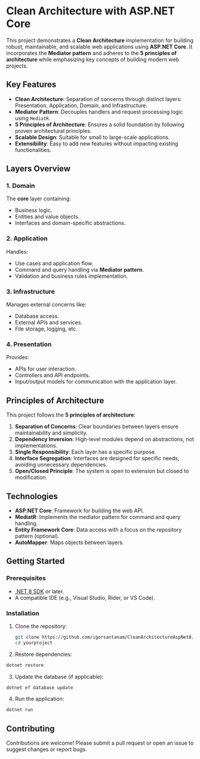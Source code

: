 # Clean Architecture with ASP.NET Core  

This project demonstrates a **Clean Architecture** implementation for building robust, maintainable, and scalable web applications using **ASP.NET Core**. It incorporates the **Mediator pattern** and adheres to the **5 principles of architecture** while emphasizing key concepts of building modern web projects.  

## Key Features  

- **Clean Architecture**: Separation of concerns through distinct layers: Presentation, Application, Domain, and Infrastructure.  
- **Mediator Pattern**: Decouples handlers and request processing logic using `MediatR`.  
- **5 Principles of Architecture**: Ensures a solid foundation by following proven architectural principles.  
- **Scalable Design**: Suitable for small to large-scale applications.  
- **Extensibility**: Easy to add new features without impacting existing functionalities.  

## Layers Overview  

### 1. **Domain**  
The **core** layer containing:  
- Business logic.  
- Entities and value objects.  
- Interfaces and domain-specific abstractions.  

### 2. **Application**  
Handles:  
- Use cases and application flow.  
- Command and query handling via **Mediator pattern**.  
- Validation and business rules implementation.  

### 3. **Infrastructure**  
Manages external concerns like:  
- Database access.  
- External APIs and services.  
- File storage, logging, etc.  

### 4. **Presentation**  
Provides:  
- APIs for user interaction.  
- Controllers and API endpoints.  
- Input/output models for communication with the application layer.  

## Principles of Architecture  

This project follows the **5 principles of architecture**:  

1. **Separation of Concerns**: Clear boundaries between layers ensure maintainability and simplicity.  
2. **Dependency Inversion**: High-level modules depend on abstractions, not implementations.  
3. **Single Responsibility**: Each layer has a specific purpose.  
4. **Interface Segregation**: Interfaces are designed for specific needs, avoiding unnecessary dependencies.  
5. **Open/Closed Principle**: The system is open to extension but closed to modification.  

## Technologies  

- **ASP.NET Core**: Framework for building the web API.  
- **MediatR**: Implements the mediator pattern for command and query handling.  
- **Entity Framework Core**: Data access with a focus on the repository pattern (optional).  
- **AutoMapper**: Maps objects between layers.  

## Getting Started  

### Prerequisites  
- [.NET 8 SDK](https://dotnet.microsoft.com/download) or later.  
- A compatible IDE (e.g., Visual Studio, Rider, or VS Code).  

### Installation  

1. Clone the repository:  
   ```bash  
   git clone https://github.com/igorsantanam/CleanArchitectureAspNet8.git  
   cd yourproject
   ```
2. Restore dependencies:

```bash
dotnet restore  
```
3. Update the database (if applicable):

```bash
dotnet ef database update  
```
4. Run the application:

``` bash
dotnet run  
```

## Contributing
Contributions are welcome! Please submit a pull request or open an issue to suggest changes or report bugs.
